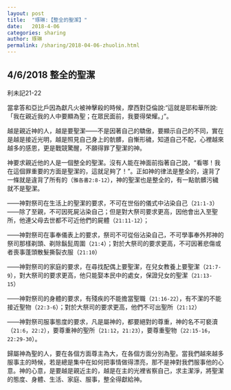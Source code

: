 ```yaml
---
layout: post
title:  "琢琳:【整全的聖潔】"
date:   2018-4-06
categories: sharing
author: 琢琳
permalink: /sharing/2018-04-06-zhuolin.html
---
```


4/6/2018 整全的聖潔
---------
利未記21-22 

當拿答和亞比戶因為獻凡火被神擊殺的時候，摩西對亞倫說:“這就是耶和華所說:「我在親近我的人中要顯為聖；在眾民面前，我要得榮耀。」”。

越是親近神的人，越是要聖潔——不是因著自己的驕傲，要顯示自己的不同，實在是越是接近光明，越是照見自己身上的骯髒，自慚形穢，知道自己不配，心裡越來越多的感恩，更是戰競驚醒，不願得罪了聖潔的神。

神要求親近他的人是一個整全的聖潔。沒有人能在神面前指著自己說，“看哪！我在這個罪重要的方面是聖潔的，這就足夠了！”。正如神的律法是整全的，違背了一條就是違背了所有的（`雅各書2:8-12`），神的聖潔也是整全的，有一點骯髒污穢就不是聖潔。

——神對祭司在生活上的聖潔的要求，不可在世俗的儀式中沾染自己（`21:1-3`）——除了至親，不可因死屍沾染自己；但是對大祭司要求更高，因他會出入至聖所，他連父母去世都不可近他們的屍體（`21:11-12`）；

——神對祭司在事奉儀表上的要求，祭司不可從俗沾染自己，不可學事奉外邦神的祭司那樣剃頭、剃除鬍髭周圍（`21:4`）；對於大祭司的要求更高，不可因著悲傷或者喪事蓬頭散髮撕裂衣服（`21:10`）

——神對祭司的家庭的要求，在尋找配偶上要聖潔，在兒女教養上要聖潔（`21:7-9`），對大祭司的要求更高，他只能娶本民中的處女，保證兒女的聖潔（`21:13-15`）

——神對祭司的身體的要求，有殘疾的不能擔當聖職（`21:16-22`），有不潔的不能接近聖物（`22:3-6`）；對於大祭司的要求更高，他們不可出聖所（`21:12`）

——神對祭司服事態度的要求，凡是屬神的，都要絕對的尊重，神的名不可褻瀆（`21:6`，`22:2`），要尊重神的聖所（`21:12`，`21:23`），要尊重聖物（`22:15-16`，`22:29-30`）。

歸屬神為聖的人，要在各個方面尊主為大，在各個方面分別為聖。當我們越來越多服事主的時候，若是總是集中在如何把事情做得漂亮，那不是神對我們服事他的心意。神的心意，是要越是親近主的，越是在主的光裡省察自己，求主潔淨，將聖潔的態度、身體、生活、家庭、服事，整全得獻給神。
